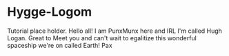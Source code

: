 # Hygge-Logom
Tutorial place holder.
Hello all!
 I am PunxMunx here and IRL I'm called Hugh Logan.
 Great to Meet you and can't wait to egalitize this 
 wonderful spaceship we're on called Earth!
 Pax
